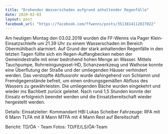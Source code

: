 ```yaml
---
title: "Drohender Wasserschaden aufgrund anhaltender Regenfälle"
date: 2020-02-03
layout: post
facebook_url: "https://facebook.com/ffwenns/posts/3513814112027022"
---
```


Am heutigen Montag den 03.02.2019 wurden die FF-Wenns via Pager Klein-Einsatzschleife um 21.39 Uhr zu einem Wasserschaden im Bereich Obermühlbach alarmiert. Auf Grund der stark anhaltenden Regenfälle in den letzten Tagen füllte sich ein Regen-Auffangbecken neben der Gemeindestraße mit einer bedrohend hohen Menge an Wasser. Mittels Tauchpumpe, Rohrreinigungsset-HD, Schanzwerkzeug und Wathose konnte eine Überflutung der Straße und der umliegenden Häuser verhindert werden. Das verstopfte Abflussrohr wurde dahingehend von Schlamm und Fremdgegenstände befreit, um einen ordnungsgemäßen Abfluss des Wassers zu gewährleisten. Die umliegenden Bäche wurden eingekehrt und wieder ins Bachbett zurück geleitet.
Nach rund 1,5 Stunden konnte der Einsatz erfolgreich beendet werden und die Einsatzbereitschaft wieder hergestellt werden. 

Details:
Einsatzleiter: Kommandant HBI Lukas Scheiber
Fahrzeuge:
RFA mit 6 Mann
TLFA mit 8 Mann
MTFA mit 4 Mann
Rest auf Bereitschaft

Bericht: TD/ÖA - Team
Fotos: TD/FE/LS/ÖA-Team